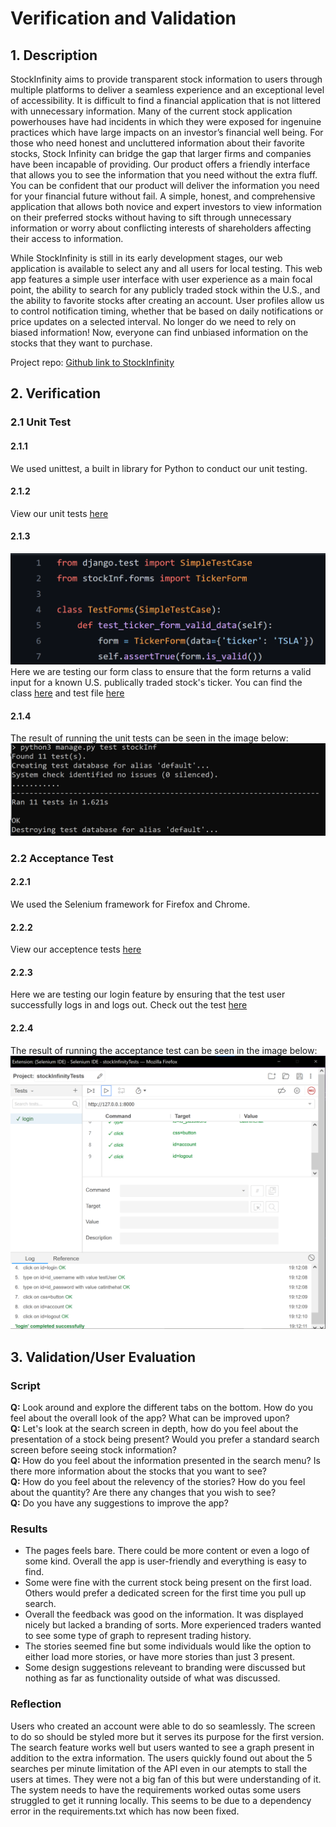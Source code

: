 # Verification and Validation

## 1. Description

StockInfinity aims to provide transparent stock information to users through multiple platforms to deliver a seamless experience and an exceptional level of accessibility. It is difficult to find a financial application that is not littered with unnecessary information. Many of the current stock application powerhouses have had incidents in which they were exposed for ingenuine practices which have large impacts on an investor’s financial well being. For those who need honest and uncluttered information about their favorite stocks, Stock Infinity can bridge the gap that larger firms and companies have been incapable of providing. Our product offers a friendly interface that allows you to see the information that you need without the extra fluff. You can be confident that our product will deliver the information you need for your financial future without fail. A simple, honest, and comprehensive application that allows both novice and expert investors to view information on their preferred stocks without having to sift through unnecessary information or worry about conflicting interests of shareholders affecting their access to information.

While StockInfinity is still in its early development stages, our web application is available to select any and all users for local testing. This web app features a simple user interface with user experience as a main focal point, the ability to search for any publicly traded stock within the U.S., and the ability to favorite stocks after creating an account. User profiles allow us to control notification timing, whether that be based on daily notifications or price updates on a selected interval. No longer do we need to rely on biased information! Now, everyone can find unbiased information on the stocks that they want to purchase.

Project repo: [Github link to StockInfinity](https://github.com/davidknight00/finance_app)

## 2. Verification

### 2.1 Unit Test

#### 2.1.1
We used unittest, a built in library for Python to conduct our unit testing. 

#### 2.1.2
View our unit tests [here](../stockInfinity/stockInf/tests)

#### 2.1.3
**![Example Unit Test Image](./deliverable_images/unit-test-example-d7.png)**
Here we are testing our form class to ensure that the form returns a valid input for a known U.S. publically traded stock's ticker. You can find the class [here](../stockInfinity/stockInf/forms.py) and test file [here](../stockInfinity/stockInf/tests/test_forms.py#L4-L7)

#### 2.1.4
The result of running the unit tests can be seen in the image below:
**![Unit Test Results](./deliverable_images/unittest_samplerun.png)**

### 2.2 Acceptance Test

#### 2.2.1
We used the Selenium framework for Firefox and Chrome.

#### 2.2.2
View our acceptence tests [here](../stockInfinity/stockInf/tests/acceptance)

#### 2.2.3
Here we are testing our login feature by ensuring that the test user successfully logs in and logs out. Check out the test [here](../stockInfinity/stockInf/tests/acceptance/stockInfinityTests.side)

#### 2.2.4
The result of running the acceptance test can be seen in the image below:
**![Acceptance Test Results](./deliverable_images/acceptanceTestResults.png)**

## 3. Validation/User Evaluation

### Script
**Q:** Look around and explore the different tabs on the bottom. How do you feel about the overall look of the app? What can be improved upon? \
**Q:** Let's look at the search screen in depth, how do you feel about the presentation of a stock being present? Would you prefer a standard search screen before seeing stock information? \
**Q:** How do you feel about the information presented in the search menu? Is there more information about the stocks that you want to see? \
**Q:** How do you feel about the relevency of the stories? How do you feel about the quantity? Are there any changes that you wish to see? \
**Q:** Do you have any suggestions to improve the app?

### Results
* The pages feels bare. There could be more content or even a logo of some kind. Overall the app is user-friendly and everything is easy to find.
* Some were fine with the current stock being present on the first load. Others would prefer a dedicated screen for the first time you pull up search.
* Overall the feedback was good on the information. It was displayed nicely but lacked a branding of sorts. More experienced traders wanted to see some type of graph to represent trading history. 
* The stories seemed fine but some individuals would like the option to either load more stories, or have more stories than just 3 present. 
* Some design suggestions releveant to branding were discussed but nothing as far as functionality outside of what was discussed.

### Reflection
Users who created an account were able to do so seamlessly. The screen to do so should be styled more but it serves its purpose for the first version. The search feature works well but users wanted to see a graph present in addition to the extra information. The users quickly found out about the 5 searches per minute limitation of the API even in our atempts to stall the users at times. They were not a big fan of this but were understanding of it. The system needs to have the requirements worked outas some users struggled to get it running locally. This seems to be due to a dependency error in the requirements.txt which has now been fixed.
